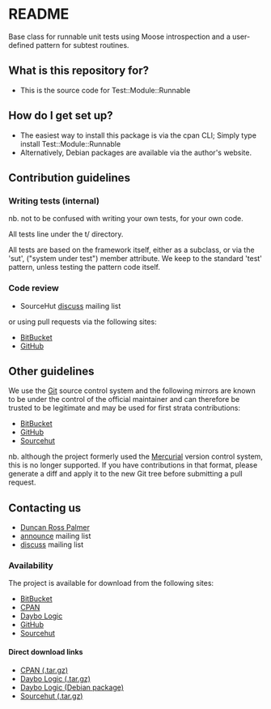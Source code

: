 # README #

Base class for runnable unit tests using Moose introspection
and a user-defined pattern for subtest routines.

## What is this repository for? ##

* This is the source code for Test::Module::Runnable

## How do I get set up? ##

* The easiest way to install this package is via the cpan CLI;
  Simply type install Test::Module::Runnable
* Alternatively, Debian packages are available via the author's website.

## Contribution guidelines ##

### Writing tests (internal) ###

nb. not to be confused with writing your own tests, for your own code.

All tests line under the t/ directory.

All tests are based on the framework itself, either as a subclass, or via the 'sut',
("system under test") member attribute.  We keep to the standard 'test' pattern,
unless testing the pattern code itself.

### Code review ###

* SourceHut [discuss](https://lists.sr.ht/~m6kvm/libtest-module-runnable-perl-discuss) mailing list

or using pull requests via the following sites:

* [BitBucket](https://bitbucket.org/2E0EOL/libtest-module-runnable-perl/pull-requests/)
* [GitHub](https://github.com/daybologic/libtest-module-runnable-perl/pulls)

## Other guidelines ##

We use the [Git](https://git-scm.com) source control system and the following mirrors are known to
be under the control of the official maintainer and can therefore be trusted to be legitimate and
may be used for first strata contributions:

* [BitBucket](https://bitbucket.org/2E0EOL/libtest-module-runnable-perl)
* [GitHub](https://github.com/daybologic/libtest-module-runnable-perl)
* [Sourcehut](https://git.sr.ht/~m6kvm/libtest-module-runnable-perl)

nb. although the project formerly used the [Mercurial](https://www.mercurial-scm.org/) version control system,
this is no longer supported.  If you have contributions in that format, please generate a diff and apply it to
the new Git tree before submitting a pull request.

## Contacting us ##

* [Duncan Ross Palmer](http://www.daybologic.co.uk/contact.php)
* [announce](https://lists.sr.ht/~m6kvm/libtest-module-runnable-perl-announce) mailing list
* [discuss](https://lists.sr.ht/~m6kvm/libtest-module-runnable-perl-discuss) mailing list

### Availability ###

The project is available for download from the following sites:
* [BitBucket](https://bitbucket.org/2E0EOL/libtest-module-runnable-perl)
* [CPAN](https://metacpan.org/pod/Test::Module::Runnable)
* [Daybo Logic](http://www.daybologic.co.uk/software.php?content=libtest-module-runnable-perl)
* [GitHub](https://github.com/daybologic/libtest-module-runnable-perl)
* [Sourcehut](https://git.sr.ht/~m6kvm/libtest-module-runnable-perl)

#### Direct download links ####

* [CPAN (.tar.gz)](https://cpan.metacpan.org/authors/id/D/DD/DDRP/Test-Module-Runnable-0.6.0.tar.gz)
* [Daybo Logic (.tar.gz)](http://downloads.daybologic.co.uk/Test-Module-Runnable-0.6.0.tar.gz)
* [Daybo Logic (Debian package)](http://downloads.daybologic.co.uk/libtest-module-runnable-perl_0.6.0_all.deb)
* [Sourcehut (.tar.gz)](https://git.sr.ht/~m6kvm/libtest-module-runnable-perl/archive/libtest-module-runnable-perl-0.6.0.tar.gz)
